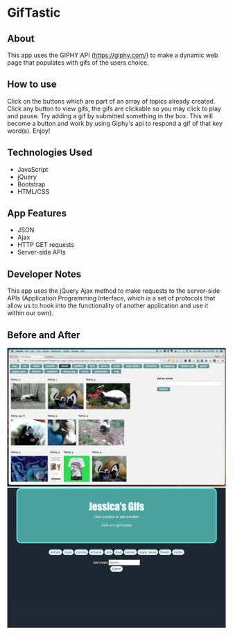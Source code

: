 # GifTastic

## About
This app uses the GIPHY API (https://giphy.com/) to make a dynamic web page that populates with gifs of the users choice. 

## How to use
Click on the buttons which are part of an array of topics already created. Click any button to view gifs, the gifs are clickable so you may click to play and pause. Try adding a gif by submitted something in the box. This will become a button and work by using Giphy's api to respond a gif of that key word(s). 
Enjoy! 

## Technologies Used
* JavaScript
* jQuery
* Bootstrap
* HTML/CSS

## App Features
* JSON
* Ajax
* HTTP GET requests
* Server-side APIs

## Developer Notes
This app uses the jQuery Ajax method to make requests to the server-side APIs (Application Programming Interface, which is a set of protocols that allow us to hook into the functionality of another application and use it within our own). 

## Before and After
![](before.png)
![](jessafter.png)
